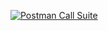 [![Postman Call Suite](https://run.pstmn.io/button.svg)](https://app.getpostman.com/run-collection/25434536-d272d0cf-7855-49c0-81ac-00ebdc7a6747?action=collection%2Ffork&collection-url=entityId%3D25434536-d272d0cf-7855-49c0-81ac-00ebdc7a6747%26entityType%3Dcollection%26workspaceId%3Da837dcb1-5ee7-43f1-88d5-f163172bab86)